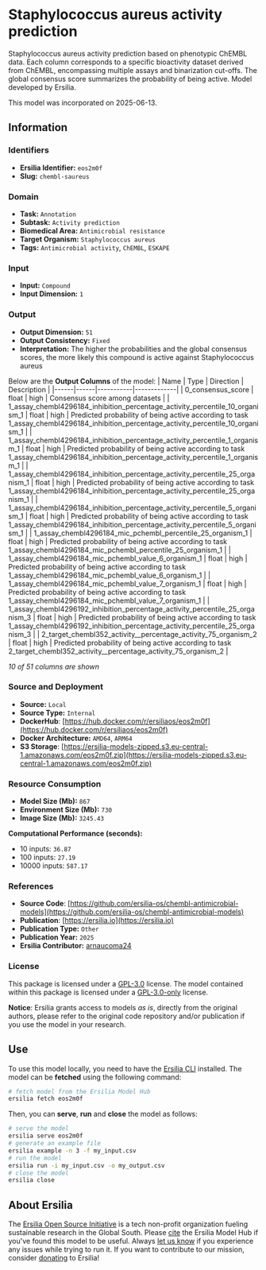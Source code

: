 # Staphylococcus aureus activity prediction

Staphylococcus aureus activity prediction based on phenotypic ChEMBL data. Each column corresponds to a specific bioactivity dataset derived from ChEMBL, encompassing multiple assays and binarization cut-offs. The global consensus score summarizes the probability of being active. Model developed by Ersilia.

This model was incorporated on 2025-06-13.


## Information
### Identifiers
- **Ersilia Identifier:** `eos2m0f`
- **Slug:** `chembl-saureus`

### Domain
- **Task:** `Annotation`
- **Subtask:** `Activity prediction`
- **Biomedical Area:** `Antimicrobial resistance`
- **Target Organism:** `Staphylococcus aureus`
- **Tags:** `Antimicrobial activity`, `ChEMBL`, `ESKAPE`

### Input
- **Input:** `Compound`
- **Input Dimension:** `1`

### Output
- **Output Dimension:** `51`
- **Output Consistency:** `Fixed`
- **Interpretation:** The higher the probabilities and the global consensus scores, the more likely this compound is active against Staphylococcus aureus

Below are the **Output Columns** of the model:
| Name | Type | Direction | Description |
|------|------|-----------|-------------|
| 0_consensus_score | float | high | Consensus score among datasets |
| 1_assay_chembl4296184_inhibition_percentage_activity_percentile_10_organism_1 | float | high | Predicted probability of being active according to task 1_assay_chembl4296184_inhibition_percentage_activity_percentile_10_organism_1 |
| 1_assay_chembl4296184_inhibition_percentage_activity_percentile_1_organism_1 | float | high | Predicted probability of being active according to task 1_assay_chembl4296184_inhibition_percentage_activity_percentile_1_organism_1 |
| 1_assay_chembl4296184_inhibition_percentage_activity_percentile_25_organism_1 | float | high | Predicted probability of being active according to task 1_assay_chembl4296184_inhibition_percentage_activity_percentile_25_organism_1 |
| 1_assay_chembl4296184_inhibition_percentage_activity_percentile_5_organism_1 | float | high | Predicted probability of being active according to task 1_assay_chembl4296184_inhibition_percentage_activity_percentile_5_organism_1 |
| 1_assay_chembl4296184_mic_pchembl_percentile_25_organism_1 | float | high | Predicted probability of being active according to task 1_assay_chembl4296184_mic_pchembl_percentile_25_organism_1 |
| 1_assay_chembl4296184_mic_pchembl_value_6_organism_1 | float | high | Predicted probability of being active according to task 1_assay_chembl4296184_mic_pchembl_value_6_organism_1 |
| 1_assay_chembl4296184_mic_pchembl_value_7_organism_1 | float | high | Predicted probability of being active according to task 1_assay_chembl4296184_mic_pchembl_value_7_organism_1 |
| 1_assay_chembl4296192_inhibition_percentage_activity_percentile_25_organism_3 | float | high | Predicted probability of being active according to task 1_assay_chembl4296192_inhibition_percentage_activity_percentile_25_organism_3 |
| 2_target_chembl352_activity__percentage_activity_75_organism_2 | float | high | Predicted probability of being active according to task 2_target_chembl352_activity__percentage_activity_75_organism_2 |

_10 of 51 columns are shown_
### Source and Deployment
- **Source:** `Local`
- **Source Type:** `Internal`
- **DockerHub**: [https://hub.docker.com/r/ersiliaos/eos2m0f](https://hub.docker.com/r/ersiliaos/eos2m0f)
- **Docker Architecture:** `AMD64`, `ARM64`
- **S3 Storage**: [https://ersilia-models-zipped.s3.eu-central-1.amazonaws.com/eos2m0f.zip](https://ersilia-models-zipped.s3.eu-central-1.amazonaws.com/eos2m0f.zip)

### Resource Consumption
- **Model Size (Mb):** `867`
- **Environment Size (Mb):** `730`
- **Image Size (Mb):** `3245.43`

**Computational Performance (seconds):**
- 10 inputs: `36.87`
- 100 inputs: `27.19`
- 10000 inputs: `587.17`

### References
- **Source Code**: [https://github.com/ersilia-os/chembl-antimicrobial-models](https://github.com/ersilia-os/chembl-antimicrobial-models)
- **Publication**: [https://ersilia.io](https://ersilia.io)
- **Publication Type:** `Other`
- **Publication Year:** `2025`
- **Ersilia Contributor:** [arnaucoma24](https://github.com/arnaucoma24)

### License
This package is licensed under a [GPL-3.0](https://github.com/ersilia-os/ersilia/blob/master/LICENSE) license. The model contained within this package is licensed under a [GPL-3.0-only](LICENSE) license.

**Notice**: Ersilia grants access to models _as is_, directly from the original authors, please refer to the original code repository and/or publication if you use the model in your research.


## Use
To use this model locally, you need to have the [Ersilia CLI](https://github.com/ersilia-os/ersilia) installed.
The model can be **fetched** using the following command:
```bash
# fetch model from the Ersilia Model Hub
ersilia fetch eos2m0f
```
Then, you can **serve**, **run** and **close** the model as follows:
```bash
# serve the model
ersilia serve eos2m0f
# generate an example file
ersilia example -n 3 -f my_input.csv
# run the model
ersilia run -i my_input.csv -o my_output.csv
# close the model
ersilia close
```

## About Ersilia
The [Ersilia Open Source Initiative](https://ersilia.io) is a tech non-profit organization fueling sustainable research in the Global South.
Please [cite](https://github.com/ersilia-os/ersilia/blob/master/CITATION.cff) the Ersilia Model Hub if you've found this model to be useful. Always [let us know](https://github.com/ersilia-os/ersilia/issues) if you experience any issues while trying to run it.
If you want to contribute to our mission, consider [donating](https://www.ersilia.io/donate) to Ersilia!

